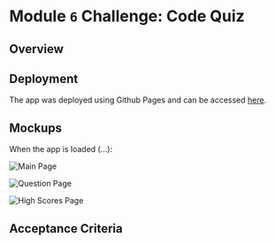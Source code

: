 # Module `6` Challenge: Code Quiz

## Overview


## Deployment

The app was deployed using Github Pages and can be accessed [here](https://ortizlilian.github.io/code-quiz/).

## Mockups

When the app is loaded (...):

![Main Page](./assets/img/)


![Question Page](./assets/img/)


![High Scores Page](./assets/img/)

## Acceptance Criteria
